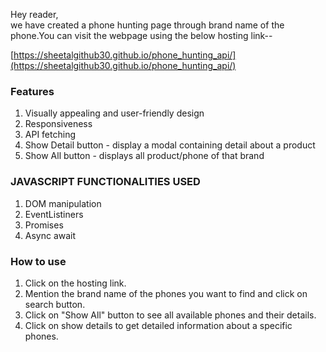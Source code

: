 Hey reader,<br>
we have created a phone hunting page through brand name of the phone.You can visit the webpage using the below hosting link--

[https://sheetalgithub30.github.io/phone_hunting_api/](https://sheetalgithub30.github.io/phone_hunting_api/)


### Features
1. Visually appealing and user-friendly design 
2. Responsiveness
3. API fetching
4. Show Detail button - display a modal containing detail about a product
5. Show All button - displays all product/phone of that brand

### JAVASCRIPT FUNCTIONALITIES USED
1. DOM manipulation
2. EventListiners
3. Promises
4. Async await

### How to use
1. Click on the hosting link.
2. Mention the brand name of the phones you want to find and click on search button.
3. Click on "Show All" button to see all available phones and their details.
4. Click on show details to get detailed information about a specific phones.
